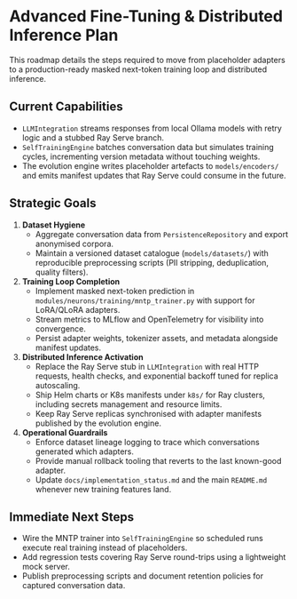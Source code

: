 # Advanced Fine-Tuning & Distributed Inference Plan

This roadmap details the steps required to move from placeholder adapters to a
production-ready masked next-token training loop and distributed inference.

## Current Capabilities
- `LLMIntegration` streams responses from local Ollama models with retry logic
  and a stubbed Ray Serve branch.
- `SelfTrainingEngine` batches conversation data but simulates training cycles,
  incrementing version metadata without touching weights.
- The evolution engine writes placeholder artefacts to `models/encoders/` and
  emits manifest updates that Ray Serve could consume in the future.

## Strategic Goals
1. **Dataset Hygiene**
   - Aggregate conversation data from `PersistenceRepository` and export
     anonymised corpora.
   - Maintain a versioned dataset catalogue (`models/datasets/`) with reproducible
     preprocessing scripts (PII stripping, deduplication, quality filters).
2. **Training Loop Completion**
   - Implement masked next-token prediction in `modules/neurons/training/mntp_trainer.py`
     with support for LoRA/QLoRA adapters.
   - Stream metrics to MLflow and OpenTelemetry for visibility into convergence.
   - Persist adapter weights, tokenizer assets, and metadata alongside manifest
     updates.
3. **Distributed Inference Activation**
   - Replace the Ray Serve stub in `LLMIntegration` with real HTTP requests,
     health checks, and exponential backoff tuned for replica autoscaling.
   - Ship Helm charts or K8s manifests under `k8s/` for Ray clusters, including
     secrets management and resource limits.
   - Keep Ray Serve replicas synchronised with adapter manifests published by the
     evolution engine.
4. **Operational Guardrails**
   - Enforce dataset lineage logging to trace which conversations generated which
     adapters.
   - Provide manual rollback tooling that reverts to the last known-good adapter.
   - Update `docs/implementation_status.md` and the main `README.md` whenever new
     training features land.

## Immediate Next Steps
- Wire the MNTP trainer into `SelfTrainingEngine` so scheduled runs execute real
  training instead of placeholders.
- Add regression tests covering Ray Serve round-trips using a lightweight mock
  server.
- Publish preprocessing scripts and document retention policies for captured
  conversation data.
